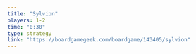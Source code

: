 ```yaml
---
title: "Sylvion"
players: 1-2
time: "0:30"
type: strategy
link: "https://boardgamegeek.com/boardgame/143405/sylvion"
---
```

